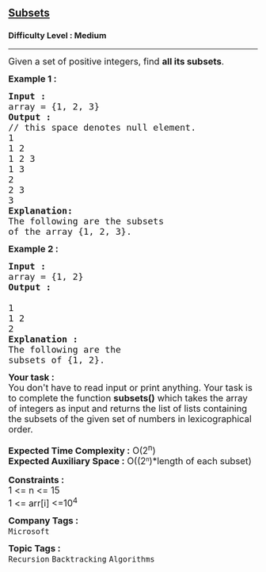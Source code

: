 <h2><a href="https://www.geeksforgeeks.org/problems/subsets-1613027340/1">Subsets</a></h2><h3>Difficulty Level : Medium</h3><hr><div class="problems_problem_content__Xm_eO"><p><span style="font-size: 18px;">Given a set of positive integers, find <strong>all its subsets</strong>.</span></p>
<p><strong><span style="font-size: 18px;">Example 1 :</span></strong></p>
<pre><span style="font-size: 18px;"><strong>Input :</strong> </span>
<span style="font-size: 18px;">array = {1, 2, 3}</span>
<strong><span style="font-size: 18px;">Output :</span></strong>
<span style="font-size: 18px;">// this space denotes null element. 
1
1 2
1 2 3
1 3
2
2 3
3</span>
<strong><span style="font-size: 18px;">Explanation: </span></strong>
<span style="font-size: 18px;">The following are the subsets 
of the array {1, 2, 3}.</span></pre>
<p><strong><span style="font-size: 18px;">Example 2 :</span></strong></p>
<pre><strong><span style="font-size: 18px;">Input :</span></strong>
<span style="font-size: 18px;">array = {1, 2}</span>
<strong><span style="font-size: 18px;">Output :
</span></strong><span style="font-size: 18px;">
1 
1 2
2</span>
<strong><span style="font-size: 18px;">Explanation :</span></strong>
<span style="font-size: 18px;">The following are the 
subsets of {1, 2}.</span></pre>
<div><strong><span style="font-size: 18px;">Your task :</span></strong></div>
<div><span style="font-size: 18px;">You don't have to read input or print anything. Your task is to complete the function <strong>subsets()</strong> which takes the array of integers as input and returns the list of lists containing the subsets of the given set of numbers in lexicographical order.</span></div>
<div>&nbsp;</div>
<div><span style="font-size: 18px;"><strong>Expected Time Complexity :</strong> O(2<sup>n</sup>)</span></div>
<div><span style="font-size: 18px;"><strong>Expected Auxiliary Space :</strong> O((</span><span style="font-size: 18px;">2</span><sup>n</sup><span style="font-size: 18px;">)</span><span style="font-size: 18px;">*length of each subset)</span></div>
<div>&nbsp;</div>
<div><strong><span style="font-size: 18px;">Constraints :</span></strong></div>
<div><span style="font-size: 18px;">1 &lt;= n &lt;= 15</span></div>
<div><span style="font-size: 18px;">1 &lt;= arr[i] &lt;=10<sup>4</sup></span></div></div><p><span style=font-size:18px><strong>Company Tags : </strong><br><code>Microsoft</code>&nbsp;<br><p><span style=font-size:18px><strong>Topic Tags : </strong><br><code>Recursion</code>&nbsp;<code>Backtracking</code>&nbsp;<code>Algorithms</code>&nbsp;